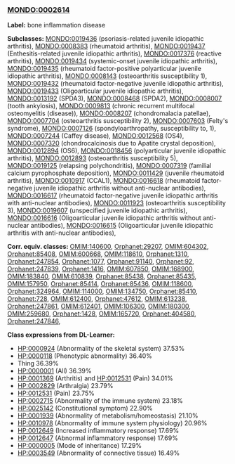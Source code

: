 
### [MONDO:0002614](http://purl.obolibrary.org/obo/MONDO_0002614)
**Label:** bone inflammation disease

**Subclasses:** [MONDO:0019436](http://purl.obolibrary.org/obo/MONDO_0019436) (psoriasis-related juvenile idiopathic arthritis), [MONDO:0008383](http://purl.obolibrary.org/obo/MONDO_0008383) (rheumatoid arthritis), [MONDO:0019437](http://purl.obolibrary.org/obo/MONDO_0019437) (Enthesitis-related juvenile idiopathic arthritis), [MONDO:0017376](http://purl.obolibrary.org/obo/MONDO_0017376) (reactive arthritis), [MONDO:0019434](http://purl.obolibrary.org/obo/MONDO_0019434) (systemic-onset juvenile idiopathic arthritis), [MONDO:0019435](http://purl.obolibrary.org/obo/MONDO_0019435) (rheumatoid factor-positive polyarticular juvenile idiopathic arthritis), [MONDO:0008143](http://purl.obolibrary.org/obo/MONDO_0008143) (osteoarthritis susceptibility 1), [MONDO:0019432](http://purl.obolibrary.org/obo/MONDO_0019432) (rheumatoid factor-negative juvenile idiopathic arthritis), [MONDO:0019433](http://purl.obolibrary.org/obo/MONDO_0019433) (Oligoarticular juvenile idiopathic arthritis), [MONDO:0013192](http://purl.obolibrary.org/obo/MONDO_0013192) (SPDA3), [MONDO:0008468](http://purl.obolibrary.org/obo/MONDO_0008468) (SPDA2), [MONDO:0008007](http://purl.obolibrary.org/obo/MONDO_0008007) (tooth ankylosis), [MONDO:0009813](http://purl.obolibrary.org/obo/MONDO_0009813) (chronic recurrent multifocal osteomyelitis (disease)), [MONDO:0008207](http://purl.obolibrary.org/obo/MONDO_0008207) (chondromalacia patellae), [MONDO:0007704](http://purl.obolibrary.org/obo/MONDO_0007704) (osteoarthritis susceptibility 2), [MONDO:0007603](http://purl.obolibrary.org/obo/MONDO_0007603) (Felty's syndrome), [MONDO:0007126](http://purl.obolibrary.org/obo/MONDO_0007126) (spondyloarthropathy, susceptibility to, 1), [MONDO:0007244](http://purl.obolibrary.org/obo/MONDO_0007244) (Caffey disease), [MONDO:0012568](http://purl.obolibrary.org/obo/MONDO_0012568) (OS4), [MONDO:0007320](http://purl.obolibrary.org/obo/MONDO_0007320) (chondrocalcinosis due to Apatite crystal deposition), [MONDO:0012894](http://purl.obolibrary.org/obo/MONDO_0012894) (OS6), [MONDO:0018456](http://purl.obolibrary.org/obo/MONDO_0018456) (polyarticular juvenile idiopathic arthritis), [MONDO:0012893](http://purl.obolibrary.org/obo/MONDO_0012893) (osteoarthritis susceptibility 5), [MONDO:0019125](http://purl.obolibrary.org/obo/MONDO_0019125) (relapsing polychondritis), [MONDO:0007319](http://purl.obolibrary.org/obo/MONDO_0007319) (familial calcium pyrophosphate deposition), [MONDO:0011429](http://purl.obolibrary.org/obo/MONDO_0011429) (juvenile rheumatoid arthritis), [MONDO:0010917](http://purl.obolibrary.org/obo/MONDO_0010917) (CCAL1), [MONDO:0016618](http://purl.obolibrary.org/obo/MONDO_0016618) (rheumatoid factor-negative juvenile idiopathic arthritis without anti-nuclear antibodies), [MONDO:0016617](http://purl.obolibrary.org/obo/MONDO_0016617) (rheumatoid factor-negative juvenile idiopathic arthritis with anti-nuclear antibodies), [MONDO:0011923](http://purl.obolibrary.org/obo/MONDO_0011923) (osteoarthritis susceptibility 3), [MONDO:0019607](http://purl.obolibrary.org/obo/MONDO_0019607) (unspecified juvenile idiopathic arthritis), [MONDO:0016616](http://purl.obolibrary.org/obo/MONDO_0016616) (Oligoarticular juvenile idiopathic arthritis without anti-nuclear antibodies), [MONDO:0016615](http://purl.obolibrary.org/obo/MONDO_0016615) (Oligoarticular juvenile idiopathic arthritis with anti-nuclear antibodies), 

**Corr. equiv. classes:** [OMIM:140600](http://purl.obolibrary.org/obo/OMIM_140600), [Orphanet:29207](http://www.orpha.net/ORDO/Orphanet_29207), [OMIM:604302](http://purl.obolibrary.org/obo/OMIM_604302), [Orphanet:85408](http://www.orpha.net/ORDO/Orphanet_85408), [OMIM:600668](http://purl.obolibrary.org/obo/OMIM_600668), [OMIM:118610](http://purl.obolibrary.org/obo/OMIM_118610), [Orphanet:1310](http://www.orpha.net/ORDO/Orphanet_1310), [Orphanet:247854](http://www.orpha.net/ORDO/Orphanet_247854), [Orphanet:1077](http://www.orpha.net/ORDO/Orphanet_1077), [Orphanet:91140](http://www.orpha.net/ORDO/Orphanet_91140), [Orphanet:92](http://www.orpha.net/ORDO/Orphanet_92), [Orphanet:247839](http://www.orpha.net/ORDO/Orphanet_247839), [Orphanet:1416](http://www.orpha.net/ORDO/Orphanet_1416), [OMIM:607850](http://purl.obolibrary.org/obo/OMIM_607850), [OMIM:168900](http://purl.obolibrary.org/obo/OMIM_168900), [OMIM:183840](http://purl.obolibrary.org/obo/OMIM_183840), [OMIM:610839](http://purl.obolibrary.org/obo/OMIM_610839), [Orphanet:85438](http://www.orpha.net/ORDO/Orphanet_85438), [Orphanet:85435](http://www.orpha.net/ORDO/Orphanet_85435), [OMIM:157950](http://purl.obolibrary.org/obo/OMIM_157950), [Orphanet:85414](http://www.orpha.net/ORDO/Orphanet_85414), [Orphanet:85436](http://www.orpha.net/ORDO/Orphanet_85436), [OMIM:118600](http://purl.obolibrary.org/obo/OMIM_118600), [Orphanet:324964](http://www.orpha.net/ORDO/Orphanet_324964), [OMIM:114000](http://purl.obolibrary.org/obo/OMIM_114000), [OMIM:134750](http://purl.obolibrary.org/obo/OMIM_134750), [Orphanet:85410](http://www.orpha.net/ORDO/Orphanet_85410), [Orphanet:728](http://www.orpha.net/ORDO/Orphanet_728), [OMIM:612400](http://purl.obolibrary.org/obo/OMIM_612400), [Orphanet:47612](http://www.orpha.net/ORDO/Orphanet_47612), [OMIM:613238](http://purl.obolibrary.org/obo/OMIM_613238), [Orphanet:247861](http://www.orpha.net/ORDO/Orphanet_247861), [OMIM:612401](http://purl.obolibrary.org/obo/OMIM_612401), [OMIM:106300](http://purl.obolibrary.org/obo/OMIM_106300), [OMIM:180300](http://purl.obolibrary.org/obo/OMIM_180300), [OMIM:259680](http://purl.obolibrary.org/obo/OMIM_259680), [Orphanet:1428](http://www.orpha.net/ORDO/Orphanet_1428), [OMIM:165720](http://purl.obolibrary.org/obo/OMIM_165720), [Orphanet:404580](http://www.orpha.net/ORDO/Orphanet_404580), [Orphanet:247846](http://www.orpha.net/ORDO/Orphanet_247846), 

**Class expressions from DL-Learner:**

- [HP:0000924](http://purl.obolibrary.org/obo/HP_0000924) (Abnormality of the skeletal system) 37.53%
- [HP:0000118](http://purl.obolibrary.org/obo/HP_0000118) (Phenotypic abnormality) 36.40%
- Thing 36.39%
- [HP:0000001](http://purl.obolibrary.org/obo/HP_0000001) (All) 36.39%
- [HP:0001369](http://purl.obolibrary.org/obo/HP_0001369) (Arthritis) and [HP:0012531](http://purl.obolibrary.org/obo/HP_0012531) (Pain) 34.01%
- [HP:0002829](http://purl.obolibrary.org/obo/HP_0002829) (Arthralgia) 23.79%
- [HP:0012531](http://purl.obolibrary.org/obo/HP_0012531) (Pain) 23.75%
- [HP:0002715](http://purl.obolibrary.org/obo/HP_0002715) (Abnormality of the immune system) 23.18%
- [HP:0025142](http://purl.obolibrary.org/obo/HP_0025142) (Constitutional symptom) 22.90%
- [HP:0001939](http://purl.obolibrary.org/obo/HP_0001939) (Abnormality of metabolism/homeostasis) 21.10%
- [HP:0010978](http://purl.obolibrary.org/obo/HP_0010978) (Abnormality of immune system physiology) 20.96%
- [HP:0012649](http://purl.obolibrary.org/obo/HP_0012649) (Increased inflammatory response) 17.69%
- [HP:0012647](http://purl.obolibrary.org/obo/HP_0012647) (Abnormal inflammatory response) 17.69%
- [HP:0000005](http://purl.obolibrary.org/obo/HP_0000005) (Mode of inheritance) 17.29%
- [HP:0003549](http://purl.obolibrary.org/obo/HP_0003549) (Abnormality of connective tissue) 16.49%


